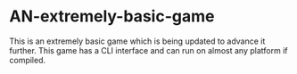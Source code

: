 # AN-extremely-basic-game
This is an extremely basic game which is being updated to advance it further. 
This game has a CLI interface and can run on almost any platform if compiled. 
